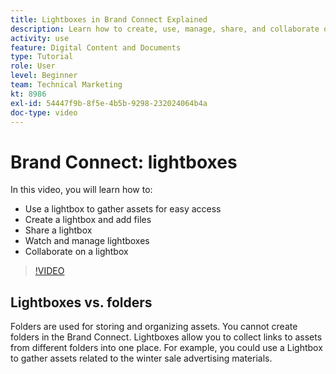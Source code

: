 ```yaml
---
title: Lightboxes in Brand Connect Explained
description: Learn how to create, use, manage, share, and collaborate on a lighbox in Brand Connect of [!UICONTROL Workfront DAM].
activity: use
feature: Digital Content and Documents
type: Tutorial
role: User
level: Beginner
team: Technical Marketing
kt: 8986
exl-id: 54447f9b-8f5e-4b5b-9298-232024064b4a
doc-type: video
---
```

# Brand Connect: lightboxes

In this video, you will learn how to:

* Use a lightbox to gather assets for easy access
* Create a lightbox and add files
* Share a lightbox
* Watch and manage lightboxes
* Collaborate on a lightbox

>[!VIDEO](https://video.tv.adobe.com/v/335248/?quality=12)

## Lightboxes vs. folders

Folders are used for storing and organizing assets. You cannot create folders in the Brand Connect. Lightboxes allow you to collect links to assets from different folders into one place. For example, you could use a Lightbox to gather assets related to the winter sale advertising materials.
